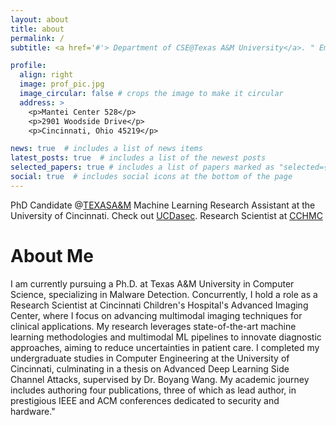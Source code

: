 ```yaml
---
layout: about
title: about
permalink: /
subtitle: <a href='#'> Department of CSE@Texas A&M University</a>. " Empowering the Future with Intelligent Deliverance."

profile:
  align: right
  image: prof_pic.jpg
  image_circular: false # crops the image to make it circular
  address: >
    <p>Mantei Center 528</p>
    <p>2901 Woodside Drive</p>
    <p>Cincinnati, Ohio 45219</p>

news: true  # includes a list of news items
latest_posts: true  # includes a list of the newest posts
selected_papers: true # includes a list of papers marked as "selected={true}"
social: true  # includes social icons at the bottom of the page
---
```

PhD Candidate @[TEXASA&M](https://engineering.tamu.edu/cse/index.html)
Machine Learning Research Assistant at the University of Cincinnati. Check out [UCDasec](https://homepages.uc.edu/~wang2ba/). 
Research Scientist at [CCHMC](https://www.cincinnatichildrens.org/research/divisions/a/ai-imaging)
# About Me
I am currently pursuing a Ph.D. at Texas A&M University in Computer Science, specializing in Malware Detection. Concurrently, I hold a role as a Research Scientist at Cincinnati Children's Hospital's Advanced Imaging Center, where I focus on advancing multimodal imaging techniques for clinical applications. My research leverages state-of-the-art machine learning methodologies and multimodal ML pipelines to innovate diagnostic approaches, aiming to reduce uncertainties in patient care.
I completed my undergraduate studies in Computer Engineering at the University of Cincinnati, culminating in a thesis on Advanced Deep Learning Side Channel Attacks, supervised by Dr. Boyang Wang. My academic journey includes authoring four publications, three of which as lead author, in prestigious IEEE and ACM conferences dedicated to security and hardware."




